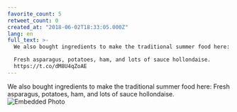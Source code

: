 ```yaml
---
favorite_count: 5
retweet_count: 0
created_at: "2018-06-02T18:33:05.000Z"
lang: en
full_text: >-
  We also bought ingredients to make the traditional summer food here: 

  Fresh asparagus, potatoes, ham, and lots of sauce hollondaise.
  https://t.co/dM8U4qZoAE
---
```


We also bought ingredients to make the traditional summer food here: Fresh
asparagus, potatoes, ham, and lots of sauce hollondaise.
![Embedded Photo](https://twitter-media-coderbyheart.s3.eu-north-1.amazonaws.com/1002981446087307265-DetOSV5WkAAn9r6.jpg)
